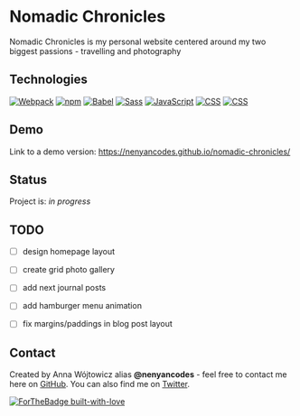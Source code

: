 
# Nomadic Chronicles 
Nomadic Chronicles is my personal website centered around my two biggest passions - travelling and photography 

## Technologies
[![Webpack](https://img.shields.io/badge/Webpack-4.43.0-8dd6f9.svg)](https://shields.io/) [![npm](https://img.shields.io/badge/npm-v6.9.0-cb3837.svg)](https://shields.io/) [![Babel](https://img.shields.io/badge/Babel-v^7.10.1-f9dc3e.svg)](https://shields.io/) [![Sass](https://img.shields.io/badge/Sass-v^1.26.5-ff69b4.svg)](https://shields.io/) [![JavaScript](https://img.shields.io/badge/JavaScript-ES6-f7df1e.svg)](https://shields.io/) [![CSS](https://img.shields.io/badge/CSS3-1572B6.svg)](https://shields.io/) [![CSS](https://img.shields.io/badge/HTML5-e34f26.svg)](https://shields.io/)

## Demo
Link to a demo version: https://nenyancodes.github.io/nomadic-chronicles/ 

## Status
Project is: _in progress_

## TODO
* [ ] design homepage layout
* [ ] create grid photo gallery
* [ ] add next journal posts
* [ ] add hamburger menu animation
* [ ] fix margins/paddings in blog post layout


## Contact
Created by Anna Wójtowicz alias __@nenyancodes__ - feel free to contact me here on [GitHub](https://github.com/nenyancodes). You can also find me on [Twitter](https://twitter.com/nenyancodes).


[![ForTheBadge built-with-love](http://ForTheBadge.com/images/badges/built-with-love.svg)](https://GitHub.com/Naereen/)



